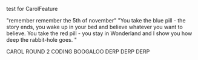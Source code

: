 test for CarolFeature

"remember remember the 5th of november"
"You take the blue pill - the story ends, you wake up in your bed and believe whatever you want to believe. You take the red pill - you stay in Wonderland and I show you how deep the rabbit-hole goes. 
"



CAROL ROUND 2 CODING BOOGALOO DERP DERP DERP